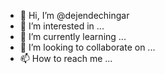 - 👋 Hi, I’m @dejendechingar
- 👀 I’m interested in ...
- 🌱 I’m currently learning ...
- 💞️ I’m looking to collaborate on ...
- 📫 How to reach me ...

<!---
dejendechingar/dejendechingar is a ✨ special ✨ repository because its `README.md` (this file) appears on your GitHub profile.
You can click the Preview link to take a look at your changes.
--->
